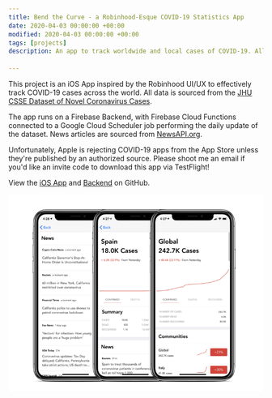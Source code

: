 ```yaml
---
title: Bend the Curve - a Robinhood-Esque COVID-19 Statistics App
date: 2020-04-03 00:00:00 +00:00
modified: 2020-04-03 00:00:00 +00:00
tags: [projects]
description: An app to track worldwide and local cases of COVID-19. All data from JHU.

---
```


This project is an iOS App inspired by the Robinhood UI/UX to effectively track COVID-19 cases across the world. All data is sourced from the [JHU CSSE Dataset of Novel Coronavirus Cases](https://github.com/CSSEGISandData/COVID-19).

The app runs on a Firebase Backend, with Firebase Cloud Functions connected to a Google Cloud Scheduler job performing the daily update of the dataset. News articles are sourced from [NewsAPI.org](https://newsapi.org/).

Unfortunately, Apple is rejecting COVID-19 apps from the App Store unless they're published by an authorized source. Please shoot me an email if you'd like an invite code to download this app via TestFlight!

View the [iOS App](https://github.com/shomilj/Bend-the-Curve-iOS) and [Backend](https://github.com/shomilj/Bend-the-Curve-Backend) on GitHub.

![image-20200619145455323](image-20200619145455323.png)

